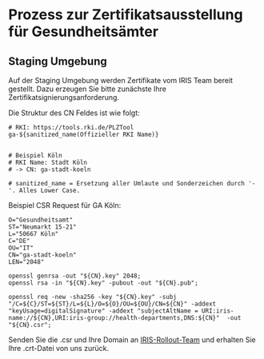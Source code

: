# Prozess zur Zertifikatsausstellung für Gesundheitsämter

## Staging Umgebung

Auf der Staging Umgebung werden Zertifikate vom IRIS Team bereit gestellt. Dazu erzeugen Sie bitte zunächste Ihre Zertifikatsignierungsanforderung.

Die Struktur des CN Feldes ist wie folgt:

```
# RKI: https://tools.rki.de/PLZTool
ga-${sanitized_name(Offizieller RKI Name)}


# Beispiel Köln
# RKI Name: Stadt Köln
# -> CN: ga-stadt-koeln

# sanitized_name = Ersetzung aller Umlaute und Sonderzeichen durch '-'. Alles Lower Case.
```

Beispiel CSR Request für GA Köln:

```
O="Gesundheitsamt"
ST="Neumarkt 15-21"
L="50667 Köln"
C="DE"
OU="IT"
CN="ga-stadt-koeln"
LEN="2048"

openssl genrsa -out "${CN}.key" 2048;
openssl rsa -in "${CN}.key" -pubout -out "${CN}.pub";

openssl req -new -sha256 -key "${CN}.key" -subj "/C=${C}/ST=${ST}/L=${L}/O=${O}/OU=${OU}/CN=${CN}" -addext "keyUsage=digitalSignature" -addext "subjectAltName = URI:iris-name://${CN},URI:iris-group://health-departments,DNS:${CN}"  -out "${CN}.csr";
```

Senden Sie die .csr und Ihre Domain an [IRIS-Rollout-Team](mailto:rollout@iris-gateway.de) und erhalten Sie Ihre .crt-Datei von uns zurück.
